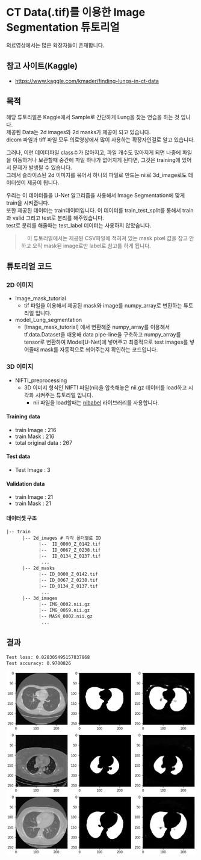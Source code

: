 # CT Data(.tif)를 이용한 Image Segmentation 튜토리얼

의료영상에서는 많은 확장자들이 존재합니다.<br>


## 참고 사이트(Kaggle)
 * https://www.kaggle.com/kmader/finding-lungs-in-ct-data

## 목적
해당 튜토리얼은 Kaggle에서 Sample로 간단하게 Lung을 찾는 연습을 하는 것 입니다.<br>
제공된 Data는 2d images와 2d masks가 제공이 되고 있습니다.<br>
dicom 파일과 tiff 파일 모두 의료영상에서 많이 사용하는 확장자인걸로 알고 있습니다.<br>

그러나, 이런 데이터파일 class수가 많아지고, 파일 개수도 많아지게 되면 나중에 파일을 이동하거나 보관할때 중간에 파일 하나가 없어지게 된다면, 그것은 training에 있어서 문제가 발생될 수 있습니다.<br>
그래서 슬라이스된 2d 이미지를 묶어서 하나의 파일로 만드는 nii로 3d_image로도 데이터셋이 제공이 됩니다.<br>

우리는 이 데이터들을 U-Net 알고리즘을 사용해서 Image Segmentation에 맞게 train을 시켜줍니다.<br>
또한 제공된 데이터는 train데이터입니다. 이 데이터를 train_test_split를 통해서 train과 valid 그리고 test로 분리를 해주었습니다.<br>
test로 분리를 해줄때는 test_label 데이터는 사용하지 않았습니다.<br>

> &nbsp;&nbsp;&nbsp; 이 튜토리얼에서는 제공된 CSV파일에 적혀져 있는 mask pixel 값을 참고 안하고 오직 mask된 image로만 label로 참고를 하게 됩니다.<br> 

## 튜토리얼 코드
### 2D 이미지
- Image_mask_tutorial
  - tif 파일을 이용해서 제공된 mask와 image를 numpy_array로 변환하는 튜토리얼 입니다.
- model_Lung_segmentation
  - [Image_mask_tutorial] 에서 변환해준 numpy_array를 이용해서 tf.data.Dataset을 애용해 data pipe-line을 구축하고 numpy_array를 tensor로 변환하여 Model[U-Net]에 넣어주고 최종적으로 test images를 넣어줄때 mask를 자동적으로 씌어주는지 확인하는 코드입니다.
### 3D 이미지
- NIFTI_preprocessing
  - 3D 이미지 형식인 NIFTI 파일(nii)을 압축해놓은 nii.gz 데이터를 load하고 시각화 시켜주는 튜토리얼 입니다.
    - nii 파일을 load할때는 [nibabel](https://nipy.org/nibabel/) 라이브러리를 사용합니다.

#### Training data
- train Image : 216
- train Mask : 216
- total original data : 267

#### Test data
- Test Image : 3

#### Validation data
- train Image : 21
- train Mask : 21

#### 데이터셋 구조

```
|-- train
      |-- 2d_images # 각각 폴더별로 ID
            |--  ID_0000_Z_0142.tif
            |--  ID_0067_Z_0238.tif
            |--  ID_0134_Z_0137.tif
             ...
      |-- 2d_masks 
            |-- ID_0000_Z_0142.tif
            |-- ID_0067_Z_0238.tif
            |-- ID_0134_Z_0137.tif
             ...
      |-- 3d_images
            |-- IMG_0002.nii.gz
            |-- IMG_0059.nii.gz
            |-- MASK_0002.nii.gz
             ...
```

## 결과
```
Test loss: 0.028305495157837868
Test accuracy: 0.9700826
```
<div align="center">
  <img src="./data/result.png">
</div>